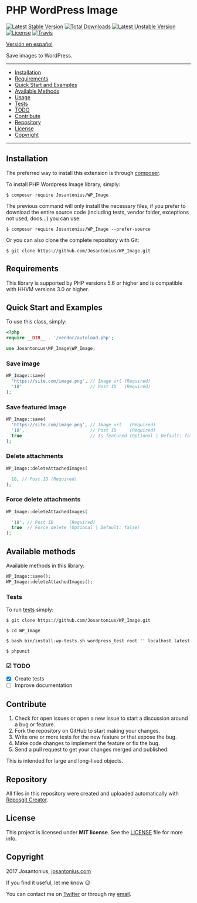 # PHP WordPress Image

[![Latest Stable Version](https://poser.pugx.org/josantonius/wp_image/v/stable)](https://packagist.org/packages/josantonius/wp_image) [![Total Downloads](https://poser.pugx.org/josantonius/wp_image/downloads)](https://packagist.org/packages/josantonius/wp_image) [![Latest Unstable Version](https://poser.pugx.org/josantonius/wp_image/v/unstable)](https://packagist.org/packages/josantonius/wp_image) [![License](https://poser.pugx.org/josantonius/wp_image/license)](https://packagist.org/packages/josantonius/wp_image) [![Travis](https://travis-ci.org/Josantonius/WP_Image.svg)](https://travis-ci.org/Josantonius/WP_Image)

[Versión en español](README-ES.md)

Save images to WordPress.

---

- [Installation](#installation)
- [Requirements](#requirements)
- [Quick Start and Examples](#quick-start-and-examples)
- [Available Methods](#available-methods)
- [Usage](#usage)
- [Tests](#tests)
- [TODO](#-todo)
- [Contribute](#contribute)
- [Repository](#repository)
- [License](#license)
- [Copyright](#copyright)

---

## Installation

The preferred way to install this extension is through [composer](http://getcomposer.org/download/).

To install PHP Wordpress Image library, simply:

    $ composer require Josantonius/WP_Image

The previous command will only install the necessary files, if you prefer to download the entire source code (including tests, vendor folder, exceptions not used, docs...) you can use:

    $ composer require Josantonius/WP_Image --prefer-source

Or you can also clone the complete repository with Git:

    $ git clone https://github.com/Josantonius/WP_Image.git
    
## Requirements

This library is supported by PHP versions 5.6 or higher and is compatible with HHVM versions 3.0 or higher.

## Quick Start and Examples

To use this class, simply:

```php
<?php
require __DIR__ . '/vendor/autoload.php';

use Josantonius\WP_Image\WP_Image;
```

### Save image

```php
WP_Image::save(
  'https://site.com/image.png', // Image url (Required)
  '18'                          // Post ID   (Required)
);
```

### Save featured image

```php
WP_Image::save(
  'https://site.com/image.png', // Image url   (Required)
  '18',                         // Post ID     (Required)
  true                          // Is featured (Optional | Default: false)
);
```

### Delete attachments

```php
WP_Image::deleteAttachedImages(

  18, // Post ID (Required)
);
```

### Force delete attachments

```php
WP_Image::deleteAttachedImages(

  '18', // Post ID      (Required)
  true  // Force delete (Optional | Default: false)
);
```

## Available methods

Available methods in this library:

```php
WP_Image::save();
WP_Image::deleteAttachedImages();
```

### Tests 

To run [tests](tests/WP_Image/Test) simply:

    $ git clone https://github.com/Josantonius/WP_Image.git
    
    $ cd WP_Image

    $ bash bin/install-wp-tests.sh wordpress_test root '' localhost latest

    $ phpunit

### ☑ TODO

- [x] Create tests
- [ ] Improve documentation

## Contribute

1. Check for open issues or open a new issue to start a discussion around a bug or feature.
1. Fork the repository on GitHub to start making your changes.
1. Write one or more tests for the new feature or that expose the bug.
1. Make code changes to implement the feature or fix the bug.
1. Send a pull request to get your changes merged and published.

This is intended for large and long-lived objects.

## Repository

All files in this repository were created and uploaded automatically with [Reposgit Creator](https://github.com/Josantonius/BASH-Reposgit).

## License

This project is licensed under **MIT license**. See the [LICENSE](LICENSE) file for more info.

## Copyright

2017 Josantonius, [josantonius.com](https://josantonius.com/)

If you find it useful, let me know :wink:

You can contact me on [Twitter](https://twitter.com/Josantonius) or through my [email](mailto:hello@josantonius.com).

